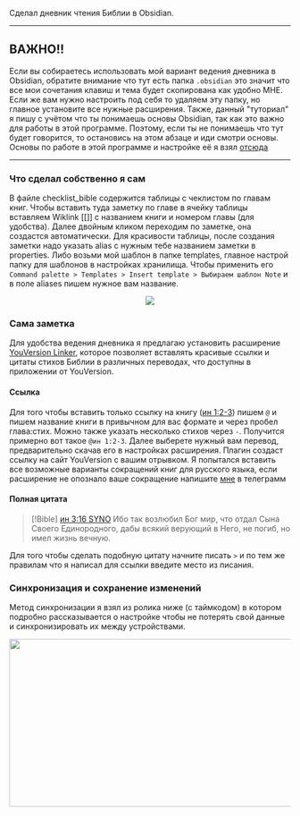 Сделал дневник чтения Библии в Obsidian.

---
## ВАЖНО!!
Если вы собираетесь использовать мой вариант ведения дневника в Obsidian, обратите внимание что тут есть папка ```.obsidian``` это значит что все мои сочетания клавиш и тема будет скопирована как удобно МНЕ. Если же вам нужно настроить под себя то удаляем эту папку, но главное установите все нужные расширения. 
Также, данный "туториал" я пишу с учётом что ты понимаешь основы Obsidian, так как это важно для работы в этой программе. Поэтому, если ты не понимаешь что тут будет говорится, то остановись на этом абзаце и иди смотри основы.
Основы по работе в этой программе и настройке её я взял [отсюда](https://youtu.be/qtld4c_18xo?si=gx_jlWno7gRQG8Nc)

---
### Что сделал собственно я сам
В файле checklist_bible содержится таблицы с чеклистом по главам книг.
Чтобы вставить туда заметку по главе в ячейку таблицы вставляем Wiklink [[]] с названием книги и номером главы (для удобства). Далее двойным кликом переходим по заметке, она создастся автоматически.
Для красивости таблицы, после создания заметки надо указать alias с нужным тебе названием заметки в properties. Либо возьми мой шаблон в папке templates, главное настрой папку для шаблонов в настройках хранилища. Чтобы применить его
```Command palette > Templates > Insert template > Выбираем шаблон Note```
и в поле aliases пишем нужное вам название.
<p align="center">
  <img src="Media/table_alias.png">
</p>

### Сама заметка
Для удобства ведения дневника я предлагаю установить расширение [YouVersion Linker](obsidian://show-plugin?id=youversion-linker), которое позволяет вставлять красивые ссылки и цитаты стихов Библии в различных переводах, что доступны в приложении от YouVersion.
#### Ссылка
Для того чтобы вставить только ссылку на книгу ([ин 1:2-3](https://www.bible.com/bible/400/JHN.1.2-3)) пишем ```@``` и пишем название книги в привычном для вас формате и через пробел глава:стих. Можно также указать несколько стихов через ```-```. Получится примерно вот такое ```@ин 1:2-3```. Далее выберете нужный вам перевод, предварительно скачав его в настройках расширения. Плагин создаст ссылку на сайт YouVersion с вашим отрывком. Я попытался вставить все возможные варианты сокращений книг для русского языка, если расширение не опознало ваше сокращение напишите [мне](t.me/Qn0n4m3Q) в телеграмм
#### Полная цитата
>[!Bible] [ин 3:16 SYNO](https://www.bible.com/bible/400/JHN.3.16)
>Ибо так возлюбил Бог мир, что отдал Сына Своего Единородного, дабы всякий верующий в Него, не погиб, но имел жизнь вечную.

Для того чтобы сделать подобную цитату начните писать ```>``` и по тем же правилам что я написал для ссылки введите место из писания.

### Синхронизация и сохранение изменений

Метод синхронизации я взял из ролика ниже (с таймкодом) в котором подробно рассказывается о настройке чтобы не потерять свой данные и синхронизировать их между устройствами.
[<p align="center"><img src="https://img.youtube.com/vi/qtld4c_18xo/hqdefault.jpg" width="600" height="300"></p>](https://www.youtube.com/watch?v=qtld4c_18xo&t=2526)